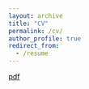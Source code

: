 ```yaml
---
layout: archive
title: "CV"
permalink: /cv/
author_profile: true
redirect_from:
  - /resume
---
```




[pdf](http://alesagelandry.github.io/CV_ALesageLandry.pdf)
